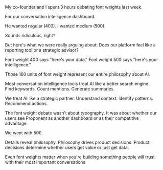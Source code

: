 My co-founder and I spent 3 hours debating font weights last week.

For our conversation intelligence dashboard.

He wanted regular (400). I wanted medium (500).

Sounds ridiculous, right? 

But here's what we were really arguing about: Does our platform feel like a reporting tool or a strategic advisor?

Font weight 400 says "here's your data." Font weight 500 says "here's your intelligence."

Those 100 units of font weight represent our entire philosophy about AI.

Most conversation intelligence tools treat AI like a better search engine. Find keywords. Count mentions. Generate summaries.

We treat AI like a strategic partner. Understand context. Identify patterns. Recommend actions.

The font weight debate wasn't about typography. It was about whether our users see Proponent as another dashboard or as their competitive advantage.

We went with 500.

Details reveal philosophy. Philosophy drives product decisions. Product decisions determine whether users get value or just get data.

Even font weights matter when you're building something people will trust with their most important conversations.